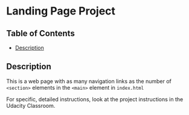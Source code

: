 # Landing Page Project

## Table of Contents

* [Description](#description)


## Description

This is a web page with as many  navigation links as the number of `<section>` elements in the `<main>` element in `index.html`


For specific, detailed instructions, look at the project instructions in the Udacity Classroom.

